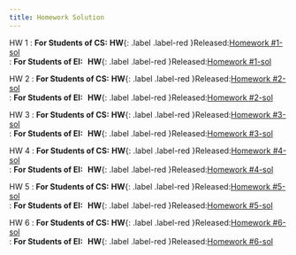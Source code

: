 ```yaml
---
title: Homework Solution
---
```


HW 1
: **For Students of CS:** **HW**{: .label .label-red }Released:[Homework #1-sol](https://basics.sjtu.edu.cn/~yangqizhe/pdf/la2024s/homework/LA-hw1forCSsol.pdf)  
: **For Students of  EI:**&thinsp;&thinsp; **HW**{: .label .label-red }Released:[Homework #1-sol](https://basics.sjtu.edu.cn/~yangqizhe/pdf/la2024s/homework/LA-hw1forEIsol.pdf)  

HW 2
: **For Students of CS:** **HW**{: .label .label-red }Released:[Homework #2-sol](https://basics.sjtu.edu.cn/~yangqizhe/pdf/la2024s/homework/LA-hw2forCSsol.pdf)  
: **For Students of  EI:**&thinsp;&thinsp; **HW**{: .label .label-red }Released:[Homework #2-sol](https://basics.sjtu.edu.cn/~yangqizhe/pdf/la2024s/homework/LA-hw2forEIsol.pdf)  

HW 3
: **For Students of CS:** **HW**{: .label .label-red }Released:[Homework #3-sol](https://basics.sjtu.edu.cn/~yangqizhe/pdf/la2024s/homework/LA-hw3forCSsol.pdf)  
: **For Students of  EI:**&thinsp;&thinsp; **HW**{: .label .label-red }Released:[Homework #3-sol](https://basics.sjtu.edu.cn/~yangqizhe/pdf/la2024s/homework/LA-hw3forEIsol.pdf)  

HW 4
: **For Students of CS:** **HW**{: .label .label-red }Released:[Homework #4-sol](https://basics.sjtu.edu.cn/~yangqizhe/pdf/la2024s/homework/LA-hw4forCSsol.pdf)  
: **For Students of  EI:**&thinsp;&thinsp; **HW**{: .label .label-red }Released:[Homework #4-sol](https://basics.sjtu.edu.cn/~yangqizhe/pdf/la2024s/homework/LA-hw4forEIsol.pdf)  

HW 5
: **For Students of CS:** **HW**{: .label .label-red }Released:[Homework #5-sol](https://basics.sjtu.edu.cn/~yangqizhe/pdf/la2024s/homework/LA-hw5forCSsol.pdf)  
: **For Students of  EI:**&thinsp;&thinsp; **HW**{: .label .label-red }Released:[Homework #5-sol](https://basics.sjtu.edu.cn/~yangqizhe/pdf/la2024s/homework/LA-hw5forEIsol.pdf)  

HW 6
: **For Students of CS:** **HW**{: .label .label-red }Released:[Homework #6-sol](https://basics.sjtu.edu.cn/~yangqizhe/pdf/la2024s/homework/LA-hw6forCSsol.pdf)  
: **For Students of  EI:**&thinsp;&thinsp; **HW**{: .label .label-red }Released:[Homework #6-sol](https://basics.sjtu.edu.cn/~yangqizhe/pdf/la2024s/homework/LA-hw6forEIsol.pdf)  

